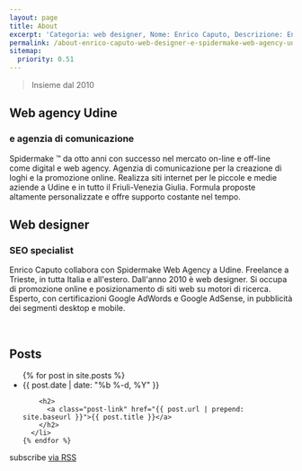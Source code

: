 ```yaml
---
layout: page
title: About
excerpt: 'Categoria: web designer, Nome: Enrico Caputo, Descrizione: Enrico Caputo è web designer a Udine, lavora presso Spidermake Web Agency Udine e freelance a Trieste'
permalink: /about-enrico-caputo-web-designer-e-spidermake-web-agency-udine/
sitemap:
  priority: 0.51
---
```

<blockquote>Insieme dal 2010</blockquote>

<h2>Web agency Udine</h2>
<h3>e agenzia di comunicazione</h3>

Spidermake ™ da otto anni con successo nel mercato on-line e off-line come digital e web agency. Agenzia di comunicazione per la creazione di loghi e la promozione online. Realizza siti internet per le piccole e medie aziende a Udine e in tutto il Friuli-Venezia Giulia. Formula proposte altamente personalizzate e offre supporto costante nel tempo.


## Web designer
### SEO specialist

Enrico Caputo collabora con Spidermake Web Agency a Udine. Freelance a Trieste, in tutta Italia e all'estero. Dall'anno 2010 è web designer. Si occupa di promozione online e posizionamento di siti web su motori di ricerca. Esperto, con certificazioni Google AdWords e Google AdSense, in pubblicità dei segmenti desktop e mobile.



<br/>
<div class="post-list">

  <h2 class="page-heading">Posts</h2>

  <ul class="post-list">
    {% for post in site.posts %}
      <li>
        <span class="post-meta">{{ post.date | date: "%b %-d, %Y" }}</span>

        <h2>
          <a class="post-link" href="{{ post.url | prepend: site.baseurl }}">{{ post.title }}</a>
        </h2>
      </li>
    {% endfor %}
  </ul>

  <p class="rss-subscribe">subscribe <a href="{{ "/feed.xml" | prepend: site.baseurl }}">via RSS</a></p>
</div>
